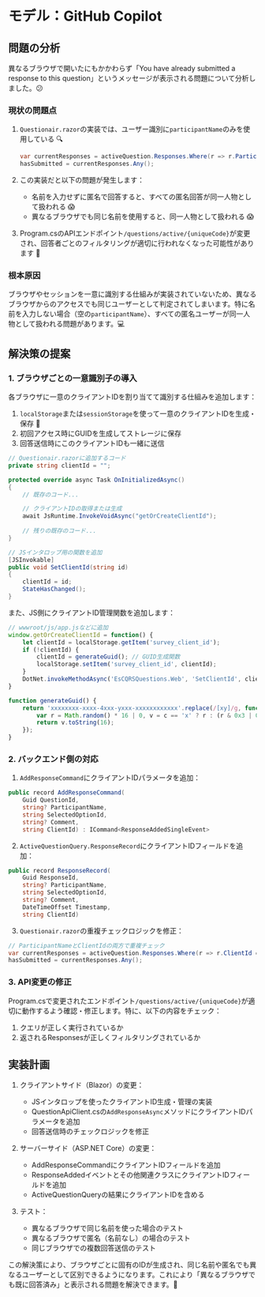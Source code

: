 # モデル：GitHub Copilot

## 問題の分析

異なるブラウザで開いたにもかかわらず「You have already submitted a response to this question」というメッセージが表示される問題について分析しました。😕

### 現状の問題点

1. `Questionair.razor`の実装では、ユーザー識別に`participantName`のみを使用している 🔍
   ```csharp
   var currentResponses = activeQuestion.Responses.Where(r => r.ParticipantName == participantName);
   hasSubmitted = currentResponses.Any();
   ```

2. この実装だと以下の問題が発生します：
   - 名前を入力せずに匿名で回答すると、すべての匿名回答が同一人物として扱われる 😱
   - 異なるブラウザでも同じ名前を使用すると、同一人物として扱われる 😱

3. Program.csのAPIエンドポイント`/questions/active/{uniqueCode}`が変更され、回答者ごとのフィルタリングが適切に行われなくなった可能性があります 🔄

### 根本原因

ブラウザやセッションを一意に識別する仕組みが実装されていないため、異なるブラウザからのアクセスでも同じユーザーとして判定されてしまいます。特に名前を入力しない場合（空の`participantName`）、すべての匿名ユーザーが同一人物として扱われる問題があります。💻

## 解決策の提案

### 1. ブラウザごとの一意識別子の導入

各ブラウザに一意のクライアントIDを割り当てて識別する仕組みを追加します：

1. `localStorage`または`sessionStorage`を使って一意のクライアントIDを生成・保存 🔑
2. 初回アクセス時にGUIDを生成してストレージに保存
3. 回答送信時にこのクライアントIDも一緒に送信

```csharp
// Questionair.razorに追加するコード
private string clientId = "";

protected override async Task OnInitializedAsync()
{
    // 既存のコード...

    // クライアントIDの取得または生成
    await JsRuntime.InvokeVoidAsync("getOrCreateClientId");
    
    // 残りの既存のコード...
}

// JSインタロップ用の関数を追加
[JSInvokable]
public void SetClientId(string id)
{
    clientId = id;
    StateHasChanged();
}
```

また、JS側にクライアントID管理関数を追加します：

```javascript
// wwwroot/js/app.jsなどに追加
window.getOrCreateClientId = function() {
    let clientId = localStorage.getItem('survey_client_id');
    if (!clientId) {
        clientId = generateGuid(); // GUID生成関数
        localStorage.setItem('survey_client_id', clientId);
    }
    DotNet.invokeMethodAsync('EsCQRSQuestions.Web', 'SetClientId', clientId);
}

function generateGuid() {
    return 'xxxxxxxx-xxxx-4xxx-yxxx-xxxxxxxxxxxx'.replace(/[xy]/g, function(c) {
        var r = Math.random() * 16 | 0, v = c == 'x' ? r : (r & 0x3 | 0x8);
        return v.toString(16);
    });
}
```

### 2. バックエンド側の対応

1. `AddResponseCommand`にクライアントIDパラメータを追加：

```csharp
public record AddResponseCommand(
    Guid QuestionId,
    string? ParticipantName,
    string SelectedOptionId,
    string? Comment,
    string ClientId) : ICommand<ResponseAddedSingleEvent>
```

2. `ActiveQuestionQuery.ResponseRecord`にクライアントIDフィールドを追加：

```csharp
public record ResponseRecord(
    Guid ResponseId,
    string? ParticipantName,
    string SelectedOptionId,
    string? Comment,
    DateTimeOffset Timestamp,
    string ClientId)
```

3. `Questionair.razor`の重複チェックロジックを修正：

```csharp
// ParticipantNameとClientIdの両方で重複チェック
var currentResponses = activeQuestion.Responses.Where(r => r.ClientId == clientId);
hasSubmitted = currentResponses.Any();
```

### 3. API変更の修正

Program.csで変更されたエンドポイント`/questions/active/{uniqueCode}`が適切に動作するよう確認・修正します。特に、以下の内容をチェック：

1. クエリが正しく実行されているか
2. 返されるResponsesが正しくフィルタリングされているか

## 実装計画

1. クライアントサイド（Blazor）の変更：
   - JSインタロップを使ったクライアントID生成・管理の実装
   - QuestionApiClient.csの`AddResponseAsync`メソッドにクライアントIDパラメータを追加
   - 回答送信時のチェックロジックを修正

2. サーバーサイド（ASP.NET Core）の変更：
   - AddResponseCommandにクライアントIDフィールドを追加
   - ResponseAddedイベントとその他関連クラスにクライアントIDフィールドを追加
   - ActiveQuestionQueryの結果にクライアントIDを含める

3. テスト：
   - 異なるブラウザで同じ名前を使った場合のテスト
   - 異なるブラウザで匿名（名前なし）の場合のテスト
   - 同じブラウザでの複数回答送信のテスト

この解決策により、ブラウザごとに固有のIDが生成され、同じ名前や匿名でも異なるユーザーとして区別できるようになります。これにより「異なるブラウザでも既に回答済み」と表示される問題を解決できます。🎉